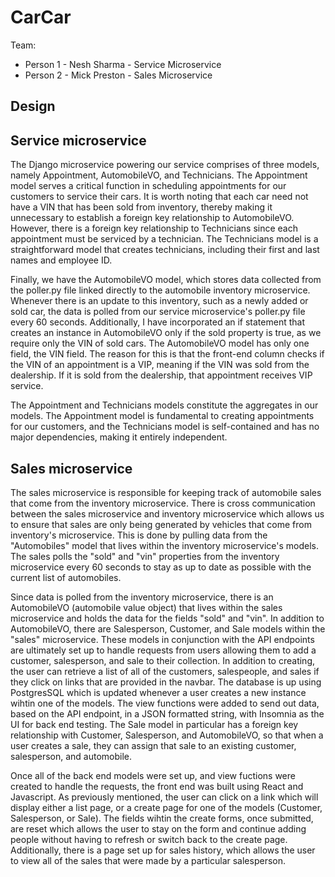 # CarCar

Team:

* Person 1 - Nesh Sharma - Service Microservice
* Person 2 - Mick Preston - Sales Microservice

## Design

## Service microservice

The Django microservice powering our service comprises of three models, namely Appointment, AutomobileVO, and Technicians. The Appointment model serves a critical function in scheduling appointments for our customers to service their cars. It is worth noting that each car need not have a VIN that has been sold from inventory, thereby making it unnecessary to establish a foreign key relationship to AutomobileVO. However, there is a foreign key relationship to Technicians since each appointment must be serviced by a technician. The Technicians model is a straightforward model that creates technicians, including their first and last names and employee ID.

Finally, we have the AutomobileVO model, which stores data collected from the poller.py file linked directly to the automobile inventory microservice. Whenever there is an update to this inventory, such as a newly added or sold car, the data is polled from our service microservice's poller.py file every 60 seconds. Additionally, I have incorporated an if statement that creates an instance in AutomobileVO only if the sold property is true, as we require only the VIN of sold cars. The AutomobileVO model has only one field, the VIN field. The reason for this is that the front-end column checks if the VIN of an appointment is a VIP, meaning if the VIN was sold from the dealership. If it is sold from the dealership, that appointment receives VIP service.

The Appointment and Technicians models constitute the aggregates in our models. The Appointment model is fundamental to creating appointments for our customers, and the Technicians model is self-contained and has no major dependencies, making it entirely independent.

## Sales microservice

The sales microservice is responsible for keeping track of automobile sales that come from the inventory microservice. There is cross communication between the sales microservice and inventory microservice which allows us to ensure that sales are only being generated by vehicles that come from inventory's microservice. This is done by pulling data from the "Automobiles" model that lives within the inventory microservice's models. The sales polls the "sold" and "vin" properties from the inventory microservice every 60 seconds to stay as up to date as possible with the current list of automobiles.

Since data is polled from the inventory microservice, there is an AutomobileVO (automobile value object) that lives within the sales microservice and holds the data for the fields "sold" and "vin". In addition to AutomobileVO, there are Salesperson, Customer, and Sale models within the "sales" microservice. These models in conjunction with the API endpoints are ultimately set up to handle requests from users allowing them to add a customer, salesperson, and sale to their collection. In addition to creating, the user can retrieve a list of all of the customers, salespeople, and sales if they click on links that are provided in the navbar. The database is up using PostgresSQL which is updated whenever a user creates a new instance wihtin one of the models. The view functions were added to send out data, based on the API endpoint, in a JSON formatted string, with Insomnia as the UI for back end testing. The Sale model in particular has a foreign key relationship with Customer, Salesperson, and AutomobileVO, so that when a user creates a sale, they can assign that sale to an existing customer, salesperson, and automobile.

Once all of the back end models were set up, and view fuctions were created to handle the requests, the front end was built using React and Javascript. As previously mentioned, the user can click on a link which will display either a list page, or a create page for one of the models (Customer, Salesperson, or Sale). The fields wihtin the create forms, once submitted, are reset which allows the user to stay on the form and continue adding people without having to refresh or switch back to the create page. Additionally, there is a page set up for sales history, which allows the user to view all of the sales that were made by a particular salesperson.